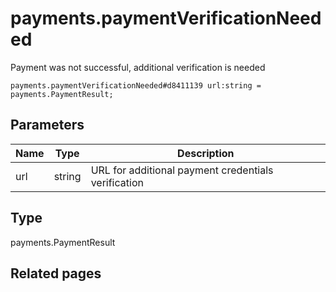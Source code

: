 # payments.paymentVerificationNeeded
Payment was not successful, additional verification is needed

```
payments.paymentVerificationNeeded#d8411139 url:string = payments.PaymentResult;
```

## Parameters
| Name | Type | Description |
| ---- | :----: | ----------- |
| url | string | URL for additional payment credentials verification |


## Type
payments.PaymentResult

## Related pages
